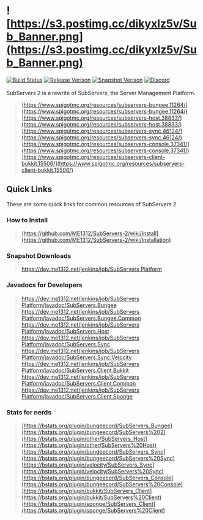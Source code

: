 # ![https://s3.postimg.cc/dikyxlz5v/Sub_Banner.png](https://s3.postimg.cc/dikyxlz5v/Sub_Banner.png)
[![Build Status](https://dev.me1312.net/jenkins/job/SubServers%20Platform/badge/icon)](https://dev.me1312.net/jenkins/job/SubServers%20Platform/) 
[![Release Verison](https://img.shields.io/github/release/ME1312/SubServers-2/all.svg)](https://github.com/ME1312/SubServers-2/releases) [![Snapshot Verison](https://img.shields.io/badge/dynamic/xml.svg?label=snapshot&url=https%3A%2F%2Fdev.me1312.net%2Fmaven%2Fnet%2FME1312%2FSubServers%2FSubServers.Bungee%2Fmaven-metadata.xml&query=%2F%2Fversioning%2Frelease&colorB=blue)](https://dev.me1312.net/jenkins/job/SubServers%20Platform/) [![Discord](https://img.shields.io/discord/526520424880930867.svg)](https://discord.gg/zWupnVn)<br><br>
SubServers 2 is a rewrite of SubServers, the Server Management Platform.<br>
> [https://www.spigotmc.org/resources/subservers-bungee.11264/](https://www.spigotmc.org/resources/subservers-bungee.11264/)<br>
> [https://www.spigotmc.org/resources/subservers-host.38833/](https://www.spigotmc.org/resources/subservers-host.38833/)<br>
> [https://www.spigotmc.org/resources/subservers-sync.46124/](https://www.spigotmc.org/resources/subservers-sync.46124/)<br>
> [https://www.spigotmc.org/resources/subservers-console.37341/](https://www.spigotmc.org/resources/subservers-console.37341/)<br>
> [https://www.spigotmc.org/resources/subservers-client-bukkit.15506/](https://www.spigotmc.org/resources/subservers-client-bukkit.15506/)

## Quick Links
These are some quick links for common resources of SubServers 2.

### How to Install
> [https://github.com/ME1312/SubServers-2/wiki/Install](https://github.com/ME1312/SubServers-2/wiki/Installation)

### Snapshot Downloads
> [https://dev.me1312.net/jenkins/job/SubServers Platform](https://dev.me1312.net/jenkins/job/SubServers%20Platform)

### Javadocs for Developers
> [https://dev.me1312.net/jenkins/job/SubServers Platform/javadoc/SubServers.Bungee](https://dev.me1312.net/jenkins/job/SubServers%20Platform/javadoc/SubServers.Bungee)<br>
> [https://dev.me1312.net/jenkins/job/SubServers Platform/javadoc/SubServers.Bungee.Common](https://dev.me1312.net/jenkins/job/SubServers%20Platform/javadoc/SubServers.Bungee.Common)<br>
> [https://dev.me1312.net/jenkins/job/SubServers Platform/javadoc/SubServers.Host](https://dev.me1312.net/jenkins/job/SubServers%20Platform/javadoc/SubServers.Host)<br>
> [https://dev.me1312.net/jenkins/job/SubServers Platform/javadoc/SubServers.Sync](https://dev.me1312.net/jenkins/job/SubServers%20Platform/javadoc/SubServers.Sync)<br>
> [https://dev.me1312.net/jenkins/job/SubServers Platform/javadoc/SubServers.Sync.Velocity](https://dev.me1312.net/jenkins/job/SubServers%20Platform/javadoc/SubServers.Sync.Velocity)<br>
> [https://dev.me1312.net/jenkins/job/SubServers Platform/javadoc/SubServers.Client.Bukkit](https://dev.me1312.net/jenkins/job/SubServers%20Platform/javadoc/SubServers.Client.Bukkit)<br>
> [https://dev.me1312.net/jenkins/job/SubServers Platform/javadoc/SubServers.Client.Common](https://dev.me1312.net/jenkins/job/SubServers%20Platform/javadoc/SubServers.Client.Common)<br>
> [https://dev.me1312.net/jenkins/job/SubServers Platform/javadoc/SubServers.Client.Sponge](https://dev.me1312.net/jenkins/job/SubServers%20Platform/javadoc/SubServers.Client.Sponge)

### Stats for nerds
> [https://bstats.org/plugin/bungeecord/SubServers_Bungee](https://bstats.org/plugin/bungeecord/SubServers%202)<br>
> [https://bstats.org/plugin/other/SubServers_Host](https://bstats.org/plugin/other/SubServers%20Host)<br>
> [https://bstats.org/plugin/bungeecord/SubServers_Sync](https://bstats.org/plugin/bungeecord/SubServers%20Sync)<br>
> [https://bstats.org/plugin/velocity/SubServers_Sync](https://bstats.org/plugin/velocity/SubServers%20Sync)<br>
> [https://bstats.org/plugin/bungeecord/SubServers_Console](https://bstats.org/plugin/bungeecord/SubServers%20Console)<br>
> [https://bstats.org/plugin/bukkit/SubServers_Client](https://bstats.org/plugin/bukkit/SubServers%20Client)<br>
> [https://bstats.org/plugin/sponge/SubServers_Client](https://bstats.org/plugin/sponge/SubServers%20Client)
